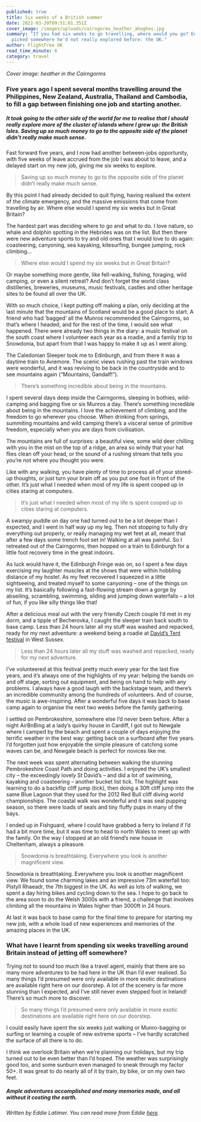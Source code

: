 ```yaml
---
published: true
title: Six weeks of a British summer
date: 2022-03-20T09:51:01.351Z
cover_image: /images/uploads/cairngorms_heather_ahughes.jpg
summary: "If you had six weeks to go travelling, where would you go? Eddie
  picked somewhere he'd not really explored before: the UK."
author: FlightFree UK
read_time_minute: 6
category: travel
---
```

*Cover image: heather in the Cairngorms*

### Five years ago I spent several months travelling around the Philippines, New Zealand, Australia, Thailand and Cambodia, to fill a gap between finishing one job and starting another.

##### It took going to the other side of the world for me to realise that I should really explore more of the cluster of islands where I grew up: the British Isles. Saving up so much money to go to the opposite side of the planet didn’t really make much sense.

Fast forward five years, and I now had another between-jobs opportunity, with five weeks of leave accrued from the job I was about to leave, and a delayed start on my new job, giving me six weeks to explore. 

> Saving up so much money to go to the opposite side of the planet didn’t really make much sense.

By this point I had already decided to quit flying, having realised the extent of the climate emergency, and the massive emissions that come from travelling by air. Where else would I spend my six weeks but in Great Britain?

The hardest part was deciding where to go and what to do. I love nature, so whale and dolphin spotting in the Hebrides was on the list. But then there were new adventure sports to try and old ones that I would love to do again: coasteering, canyoning, sea kayaking, kitesurfing, bungee jumping, rock climbing… 

> Where else would I spend my six weeks but in Great Britain?

Or maybe something more gentle, like fell-walking, fishing, foraging, wild camping, or even a silent retreat? And don’t forget the world class distilleries, breweries, museums, music festivals, castles and other heritage sites to be found all over the UK.

With so much choice, I kept putting off making a plan, only deciding at the last minute that the mountains of Scotland would be a good place to start. A friend who had ‘bagged’ all the Munros recommended the Cairngorms, so that’s where I headed, and for the rest of the time, I would see what happened. There were already two things in the diary: a music festival on the south coast where I volunteer each year as a roadie, and a family trip to Snowdonia, but apart from that I was happy to make it up as I went along.

The Caledonian Sleeper took me to Edinburgh, and from there it was a daytime train to Aviemore. The scenic views rushing past the train windows were wonderful, and it was reviving to be back in the countryside and to see mountains again (“Mountains, Gandalf!”).

> There’s something incredible about being in the mountains.

I spent several days deep inside the Cairngorms, sleeping in bothies, wild-camping and bagging five or six Munros a day. There’s something incredible about being in the mountains. I love the achievement of climbing, and the freedom to go wherever you choose. When drinking from springs, summiting mountains and wild camping there’s a visceral sense of primitive freedom, especially when you are days from civilisation. 

The mountains are full of surprises: a beautiful view, some wild deer chilling with you in the mist on the top of a ridge, an area so windy that your hat flies clean off your head, or the sound of a rushing stream that tells you you’re not where you thought you were. 

Like with any walking, you have plenty of time to process all of your stored-up thoughts, or just turn your brain off as you put one foot in front of the other. It’s just what I needed when most of my life is spent cooped up in cities staring at computers. 

> It’s just what I needed when most of my life is spent cooped up in cities staring at computers. 

A swampy puddle on day one had turned out to be a lot deeper than I expected, and I went in half way up my leg. Then not stopping to fully dry everything out properly, or really managing my wet feet at all, meant that after a few days some trench foot set in! Walking at all was painful. So I retreated out of the Cairngorms, then hopped on a train to Edinburgh for a little foot recovery time in the great indoors.

As luck would have it, the Edinburgh Fringe was on, so I spent a few days exercising my laughter muscles at the shows that were within hobbling distance of my hostel. As my feet recovered I squeezed in a little sightseeing, and treated myself to some canyoning – one of the things on my list. It’s basically following a fast-flowing stream down a gorge by abseiling, scrambling, swimming, sliding and jumping down waterfalls – a lot of fun, if you like silly things like that! 

After a delicious meal out with the very friendly Czech couple I’d met in my dorm, and a tipple of Becherovka, I caught the sleeper train back south to base camp. Less than 24 hours later all my stuff was washed and repacked, ready for my next adventure: a weekend being a roadie at [David’s Tent festival](https://www.davidstent.net/uk-summer-festival) in West Sussex. 

> Less than 24 hours later all my stuff was washed and repacked, ready for my next adventure.

I’ve volunteered at this festival pretty much every year for the last five years, and it’s always one of the highlights of my year: helping the bands on and off stage, sorting out equipment, and being on hand to help with any problems. I always have a good laugh with the backstage team, and there’s an incredible community among the hundreds of volunteers.  And of course, the music is awe-inspiring. After a wonderful five days it was back to base camp again to organise the next two weeks before the family gathering. 

I settled on Pembrokeshire, somewhere else I’d never been before. After a night AirBnBing at a lady’s quirky house in Cardiff, I got out to Newgale where I camped by the beach and spent a couple of days enjoying the terrific weather in the best way: getting back on a surfboard after five years. I’d forgotten just how enjoyable the simple pleasure of catching some waves can be, and Newgale beach is perfect for novices like me. 

The next week was spent alternating between walking the stunning Pembrokeshire Coast Path and doing activities. I enjoyed the UK’s smallest city – the exceedingly lovely St David’s – and did a lot of swimming, kayaking and coasteering – another bucket list tick. The highlight was learning to do a backflip cliff jump (tick), then doing a 30ft cliff jump into the same Blue Lagoon that they used for the 2012 Red Bull cliff diving world championships. The coastal walk was wonderful and it was seal pupping season, so there were loads of seals and tiny fluffy pups in many of the bays.

I ended up in Fishguard, where I could have grabbed a ferry to Ireland if I’d had a bit more time, but it was time to head to north Wales to meet up with the family. On the way I stopped at an old friend’s new house in Cheltenham, always a pleasure. 

> Snowdonia is breathtaking. Everywhere you look is another magnificent view.

Snowdonia is breathtaking. Everywhere you look is another magnificent view. We found some charming lakes and an impressive 73m waterfall too: Pistyll Rhaeadr, the 7th biggest in the UK. As well as lots of walking, we spent a day hiring bikes and cycling down to the sea. I hope to go back to the area soon to do the Welsh 3000s with a friend, a challenge that involves climbing all the mountains in Wales higher than 3000ft in 24 hours.

At last it was back to base camp for the final time to prepare for starting my new job, with a whole load of new experiences and memories of the amazing places in the UK. 

### What have I learnt from spending six weeks travelling around Britain instead of jetting off somewhere?

Trying not to sound too much like a travel agent, mainly that there are so many more adventures to be had here in the UK than I’d ever realised. So many things I’d presumed were only available in more exotic destinations are available right here on our doorstep. A lot of the scenery is far more stunning than I expected, and I’ve still never even stepped foot in Ireland! There’s so much more to discover. 

> So many things I’d presumed were only available in more exotic destinations are available right here on our doorstep.

I could easily have spent the six weeks just walking or Munro-bagging or surfing or learning a couple of new extreme sports – I’ve hardly scratched the surface of all there is to do. 

I think we overlook Britain when we’re planning our holidays, but my trip turned out to be even better than I’d hoped. The weather was surprisingly good too, and some sunburn even managed to sneak through my factor 50+. It was great to do nearly all of it by train, by bike, or on my own two feet. 

##### Ample adventures accomplished and many memories made, and all without it costing the earth.

*Written by Eddie Latimer. You can read more from Eddie [here](/post/sorry-boss-i-ve-given-up-flying).*